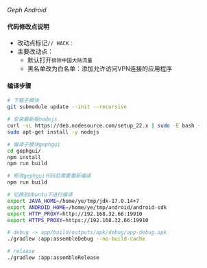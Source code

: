 _Geph Android_

#### 代码修改点说明
- 改动点标记`// HACK：`
- 主要改动点：
    - 默认打开`排除中国大陆流量`
    - 黑名单改为白名单：添加允许访问VPN连接的应用程序

#### 编译步骤
```bash
# 下载子模块
git submodule update --init --recursive

# 安装最新版nodejs
curl -sL https://deb.nodesource.com/setup_22.x | sudo -E bash -
sudo apt-get install -y nodejs

# 编译子模块gephgui
cd gephgui/
npm install
npm run build

# 修改gephgui代码后需要重新编译
npm run build

# 切换到Ubuntu下进行编译
export JAVA_HOME=/home/ye/tmp/jdk-17.0.14+7
export ANDROID_HOME=/home/ye/tmp/android/android-sdk
export HTTP_PROXY=http://192.168.32.66:19910
export HTTPS_PROXY=https://192.168.32.66:19910

# debug -> app/build/outputs/apk/debug/app-debug.apk
./gradlew :app:assembleDebug --no-build-cache

# release
./gradlew :app:assembleRelease
```
